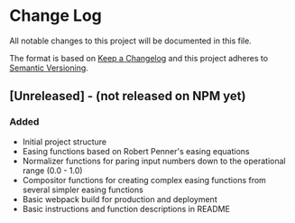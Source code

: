# Change Log
All notable changes to this project will be documented in this file.

The format is based on [Keep a Changelog](http://keepachangelog.com/) and this project adheres to [Semantic Versioning](http://semver.org/).

## [Unreleased] - (not released on NPM yet)
### Added
- Initial project structure
- Easing functions based on Robert Penner's easing equations
- Normalizer functions for paring input numbers down to the operational range (0.0 - 1.0)
- Compositor functions for creating complex easing functions from several simpler easing functions
- Basic webpack build for production and deployment
- Basic instructions and function descriptions in README

